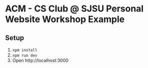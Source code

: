 # ACM - CS Club @ SJSU Personal Website Workshop Example

## Setup
1. `npm install`
2. `npm run dev`
3. Open http://localhost:3000